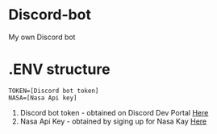 # Discord-bot
My own Discord bot

# .ENV structure

```
TOKEN=[Discord bot token]
NASA=[Nasa Api key]
```

1. Discord bot token - obtained on Discord Dev Portal [Here](https://discord.com/developers/applications)
2. Nasa Api Key - obtained by siging up for Nasa Kay [Here](https://api.nasa.gov/#signUp)
